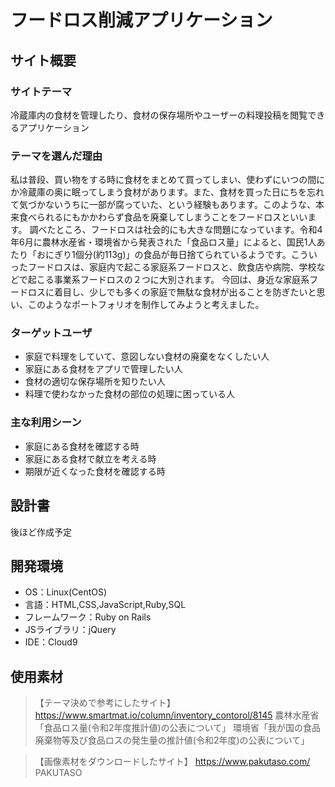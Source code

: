 # フードロス削減アプリケーション

## サイト概要
### サイトテーマ
冷蔵庫内の食材を管理したり、食材の保存場所やユーザーの料理投稿を閲覧できるアプリケーション

### テーマを選んだ理由
私は普段、買い物をする時に食材をまとめて買ってしまい、使わずにいつの間にか冷蔵庫の奥に眠ってしまう食材があります。また、食材を買った日にちを忘れて気づかないうちに一部が腐っていた、という経験もあります。このような、本来食べられるにもかかわらず食品を廃棄してしまうことをフードロスといいます。
調べたところ、フードロスは社会的にも大きな問題になっています。令和4年6月に農林水産省・環境省から発表された「食品ロス量」によると、国民1人あたり「おにぎり1個分(約113g)」の食品が毎日捨てられているようです。こういったフードロスは、家庭内で起こる家庭系フードロスと、飲食店や病院、学校などで起こる事業系フードロスの２つに大別されます。
今回は、身近な家庭系フードロスに着目し、少しでも多くの家庭で無駄な食材が出ることを防ぎたいと思い、このようなポートフォリオを制作してみようと考えました。

### ターゲットユーザ
- 家庭で料理をしていて、意図しない食材の廃棄をなくしたい人
- 家庭にある食材をアプリで管理したい人
- 食材の適切な保存場所を知りたい人
- 料理で使わなかった食材の部位の処理に困っている人

### 主な利用シーン
- 家庭にある食材を確認する時
- 家庭にある食材で献立を考える時
- 期限が近くなった食材を確認する時

## 設計書
後ほど作成予定

## 開発環境
- OS：Linux(CentOS)
- 言語：HTML,CSS,JavaScript,Ruby,SQL
- フレームワーク：Ruby on Rails
- JSライブラリ：jQuery
- IDE：Cloud9

## 使用素材
>【テーマ決めで参考にしたサイト】
>https://www.smartmat.io/column/inventory_contorol/8145
>農林水産省「食品ロス量(令和2年度推計値)の公表について」
>環境省「我が国の食品廃棄物等及び食品ロスの発生量の推計値(令和2年度)の公表について」

>【画像素材をダウンロードしたサイト】
>https://www.pakutaso.com/
>PAKUTASO